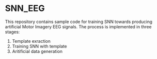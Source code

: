 # SNN_EEG
This repository contains sample code for training SNN towards producing artificial Motor Imagery EEG signals.
The process is implemented in three stages:
 1. Template exraction
 2. Training SNN with template
 3. Aritificial data generation

